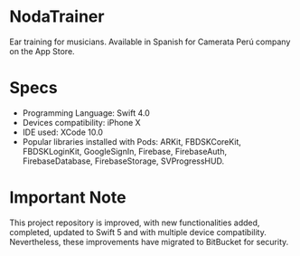 # NodaTrainer
Ear training for musicians. Available in Spanish for Camerata Perú company on the App Store.

# Specs
- Programming Language: Swift 4.0
- Devices compatibility: iPhone X
- IDE used: XCode 10.0
- Popular libraries installed with Pods: ARKit, FBDSKCoreKit, FBDSKLoginKit, GoogleSignIn, Firebase, FirebaseAuth, FirebaseDatabase, FirebaseStorage, SVProgressHUD.

# Important Note
This project repository is improved, with new functionalities added, completed, updated to Swift 5 and with multiple device compatibility.
Nevertheless, these improvements have migrated to BitBucket for security.
